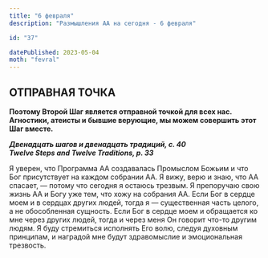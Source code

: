 ```yaml
---
title: "6 февраля"
description: "Размышления АА на сегодня - 6 февраля"

id: "37"

datePublished: 2023-05-04
moth: "fevral"
---
```


## ОТПРАВНАЯ ТОЧКА

**Поэтому Второй Шаг является отправной точкой для всех нас. Агностики,
атеисты и бывшие верующие, мы можем совершить этот Шаг вместе.**

**_Двенадцать шагов и двенадцать традиций, с. 40  
Twelve Steps and Twelve Traditions, p. 33_**

Я уверен, что Программа АА создавалась Промыслом Божьим и что Бог присутствует
на каждом собрании АА. Я вижу, верю и знаю, что АА спасает, — потому что
сегодня я остаюсь трезвым. Я препоручаю свою жизнь АА и Богу уже тем, что хожу
на собрания АА. Если Бог в сердце моем и в сердцах других людей, тогда я —
существенная часть целого, а не обособленная сущность. Если Бог в сердце моем
и обращается ко мне через других людей, тогда и через меня Он говорит что-то
другим людям. Я буду стремиться исполнять Его волю, следуя духовным принципам,
и наградой мне будут здравомыслие и эмоциональная трезвость.
